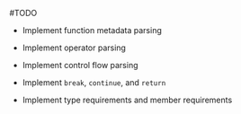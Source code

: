 #TODO

- Implement function metadata parsing

- Implement operator parsing

- Implement control flow parsing

- Implement `break`, `continue`, and `return`

- Implement type requirements and member requirements
